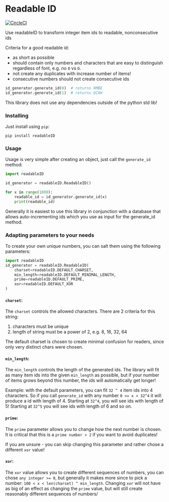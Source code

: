 # Readable ID
[![CircleCI](https://circleci.com/gh/nziehn/readableID.svg?style=svg)](https://circleci.com/gh/nziehn/readableID)

Use readableID to transform integer item ids to readable, nonconsecutive ids

Criteria for a good readable id:
- as short as possible
- should contain only numbers and characters that are easy to distinguish regardless of font, e.g. no `0` vs `O`.
- not create any duplicates with increase number of items!
- consecutive numbers should not create consecutive ids

```python
id_generator.generate_id(0)  # returns 9MBE
id_generator.generate_id(1)  # returns QCAH
```

This library does not use any dependencies outside of the python std lib!


### Installing

Just install using `pip`:
```
pip install readableID
```


### Usage

Usage is very simple after creating an object, just call the `generate_id` method:
```python
import readableID

id_generator = readableID.ReadableID()

for x in range(1000):
    readable_id = id_generator.generate_id(x)
    print(readable_id)
```

Generally it is easiest to use this library in conjunction with a database that allows auto-incrementing ids 
which you use as input for the generate_id method. 


### Adapting parameters to your needs

To create your own unique numbers, you can salt them using the following parameters:

```python
import readableID
id_generator = readableID.ReadableID(
    charset=readableID.DEFAULT_CHARSET, 
    min_length=readableID.DEFAULT_MINIMAL_LENGTH,
    prime=readableID.DEFAULT_PRIME, 
    xor=readableID.DEFAULT_XOR
)
```

#### `charset`:

The `charset` controls the allowed characters. There are 2 criteria for this string:
1. characters must be unique
2. length of string must be a power of 2, e.g. 8, 16, 32, 64

The default charset is chosen to create minimal confusion for readers, since only very distinct chars were chosen.

#### `min_length`:

The `min_length` controls the length of the generated ids. The library will fit as many item ids into the given `min_length` as possible,
but if your number of items grows beyond this number, the ids will automatically get longer!

Example: with the default parameters, you can fit `32 ^ 4` item ids into 4 characters.
So if you call `generate_id` with any number `0 <= x < 32^4` it will produce a id with length of 4.
Starting at `32^4`, you will see ids with length of 5! Starting at `32^5` you will see ids with length of 6 and so on.

#### `prime`:

The `prime` parameter allows you to change how the next number is chosen. It is critical that this is a `prime number > 2` if you want to avoid duplicates!

If you are unsure - you can skip changing this parameter and rather chose a different `xor` value!

#### `xor`:

The `xor` value allows you to create different sequences of numbers, you can chose `any integer >= 0`, 
but generally it makes more since to pick a number:
`100 < x < len(charset) ^ min_length`. Changing `xor` will not have as big of an effect as changing the `prime` value, 
but will still create reasonably different sequences of numbers/  
